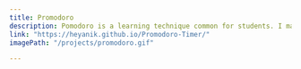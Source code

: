 ```yaml
---
title: Promodoro
description: Pomodoro is a learning technique common for students. I made this app with Vanilla JS, for styling I use CSS.  
link: "https://heyanik.github.io/Promodoro-Timer/"
imagePath: "/projects/promodoro.gif"

---
```



